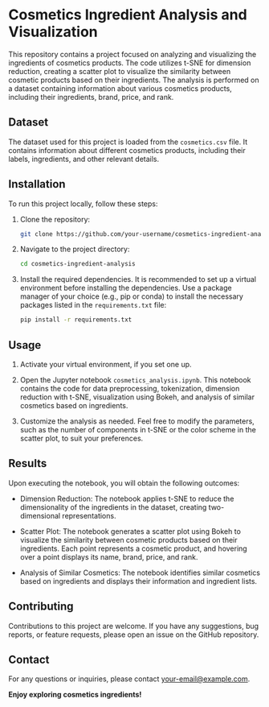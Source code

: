 # Cosmetics Ingredient Analysis and Visualization

This repository contains a project focused on analyzing and visualizing the ingredients of cosmetics products. The code utilizes t-SNE for dimension reduction, creating a scatter plot to visualize the similarity between cosmetic products based on their ingredients. The analysis is performed on a dataset containing information about various cosmetics products, including their ingredients, brand, price, and rank.

## Dataset

The dataset used for this project is loaded from the `cosmetics.csv` file. It contains information about different cosmetics products, including their labels, ingredients, and other relevant details.

## Installation

To run this project locally, follow these steps:

1. Clone the repository:

   ```bash
   git clone https://github.com/your-username/cosmetics-ingredient-analysis.git
   ```

2. Navigate to the project directory:

   ```bash
   cd cosmetics-ingredient-analysis
   ```

3. Install the required dependencies. It is recommended to set up a virtual environment before installing the dependencies. Use a package manager of your choice (e.g., pip or conda) to install the necessary packages listed in the `requirements.txt` file:

   ```bash
   pip install -r requirements.txt
   ```

## Usage

1. Activate your virtual environment, if you set one up.

2. Open the Jupyter notebook `cosmetics_analysis.ipynb`. This notebook contains the code for data preprocessing, tokenization, dimension reduction with t-SNE, visualization using Bokeh, and analysis of similar cosmetics based on ingredients.

3. Customize the analysis as needed. Feel free to modify the parameters, such as the number of components in t-SNE or the color scheme in the scatter plot, to suit your preferences.

## Results

Upon executing the notebook, you will obtain the following outcomes:

- Dimension Reduction: The notebook applies t-SNE to reduce the dimensionality of the ingredients in the dataset, creating two-dimensional representations.

- Scatter Plot: The notebook generates a scatter plot using Bokeh to visualize the similarity between cosmetic products based on their ingredients. Each point represents a cosmetic product, and hovering over a point displays its name, brand, price, and rank.

- Analysis of Similar Cosmetics: The notebook identifies similar cosmetics based on ingredients and displays their information and ingredient lists.

## Contributing

Contributions to this project are welcome. If you have any suggestions, bug reports, or feature requests, please open an issue on the GitHub repository.

## Contact

For any questions or inquiries, please contact [your-email@example.com](mailto:your-ayeshaf2529@gmail.com).

**Enjoy exploring cosmetics ingredients!**
